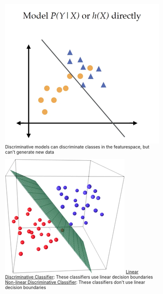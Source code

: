 ![300](../../attachments/Pasted%20image%2020241023160116.png)
Discriminative models can discriminate classes in the featurespace, but can't generate new data


![200](../../attachments/Pasted%20image%2020241023143132.png)
[Linear Discriminative Classifier](Linear%20Discriminative%20Classifier.md):
	These classifiers use linear decision boundaries
[Non-linear Discriminative Classifier](Non-linear%20Discriminative%20Classifier.md):
	These classifiers don't use linear decision boundaries
